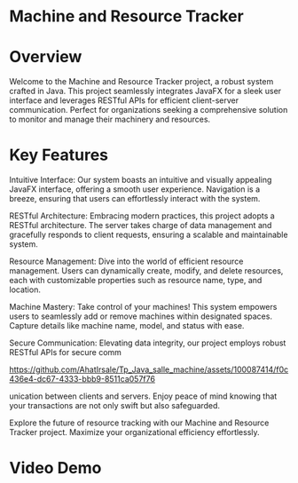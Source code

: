 
# Machine and Resource Tracker

# Overview
Welcome to the Machine and Resource Tracker project, a robust system crafted in Java. This project seamlessly integrates JavaFX for a sleek user interface and leverages RESTful APIs for efficient client-server communication. Perfect for organizations seeking a comprehensive solution to monitor and manage their machinery and resources.

# Key Features

Intuitive Interface: Our system boasts an intuitive and visually appealing JavaFX interface, offering a smooth user experience. Navigation is a breeze, ensuring that users can effortlessly interact with the system.

RESTful Architecture: Embracing modern practices, this project adopts a RESTful architecture. The server takes charge of data management and gracefully responds to client requests, ensuring a scalable and maintainable system.

Resource Management: Dive into the world of efficient resource management. Users can dynamically create, modify, and delete resources, each with customizable properties such as resource name, type, and location.

Machine Mastery: Take control of your machines! This system empowers users to seamlessly add or remove machines within designated spaces. Capture details like machine name, model, and status with ease.

Secure Communication: Elevating data integrity, our project employs robust RESTful APIs for secure comm

https://github.com/AhatIrsale/Tp_Java_salle_machine/assets/100087414/f0c436e4-dc67-4333-bbb9-8511ca057f76

unication between clients and servers. Enjoy peace of mind knowing that your transactions are not only swift but also safeguarded.

Explore the future of resource tracking with our Machine and Resource Tracker project. Maximize your organizational efficiency effortlessly.

# Video Demo



